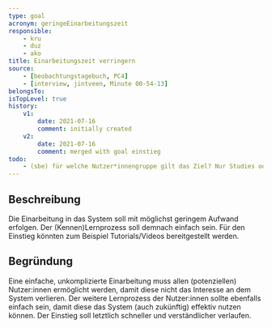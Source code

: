 ```yaml
---
type: goal
acronym: geringeEinarbeitungszeit
responsible: 
    - kru
    - duz
    - ako
title: Einarbeitungszeit verringern
source:
    - [beobachtungstagebuch, PC4]
    - [interview, jintveen, Minute 00-54-13]
belongsTo:
isTopLevel: true
history:
    v1:
        date: 2021-07-16
        comment: initially created
    v2:
        date: 2021-07-16
        comment: merged with goal einstieg
todo:
    - (sbe) für welche Nutzer*innengruppe gilt das Ziel? Nur Studies oder auch Lehrende? 
---
```


## Beschreibung

Die Einarbeitung in das System soll mit möglichst geringem Aufwand erfolgen. Der (Kennen)Lernprozess soll demnach einfach sein. Für den Einstieg könnten zum Beispiel Tutorials/Videos bereitgestellt werden.

## Begründung

Eine einfache, unkomplizierte Einarbeitung muss allen (potenziellen) Nutzer:innen ermöglicht werden, damit diese nicht das Interesse an dem System verlieren. Der weitere Lernprozess der Nutzer:innen sollte ebenfalls einfach sein, damit diese das System (auch zukünftig) effektiv nutzen können. Der Einstieg soll letztlich schneller und verständlicher verlaufen.